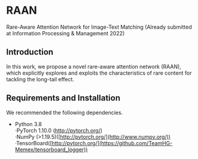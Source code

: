 # RAAN
Rare-Aware Attention Network for Image-Text Matching (Already submitted at Information Processing & Management 2022)
## Introduction
In this work, we propose a novel rare-aware attention network (RAAN), which explicitly explores and exploits the characteristics of rare content for tackling the long-tail effect.  
## Requirements and Installation
We recommended the following dependencies.      
* Python 3.8    
·PyTorch 1.10.0 (http://pytorch.org/)  
·NumPy (>1.19.5)([http://pytorch.org/](http://www.numpy.org/))   
·TensorBoard([http://pytorch.org/](https://github.com/TeamHG-Memex/tensorboard_logger))   
